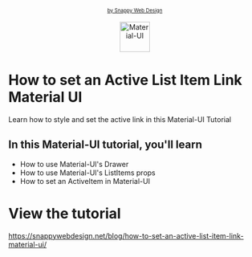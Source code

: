 <p align="center">
<a href='https://snappywebdesign.net/' style='font-size: 10px;'>by Snappy Web Design</a>
<br />
<br />
  <a href="https://www.gatsbyjs.com">
    <img alt="Material-UI" src="https://material-ui.com/static/logo_raw.svg" width="60" />
  </a>
</p>

# How to set an Active List Item Link Material UI

Learn how to style and set the active link in this Material-UI Tutorial

## In this Material-UI tutorial, you'll learn

- How to use Material-UI's Drawer
- How to use Material-UI's ListItems props
- How to set an ActiveItem in Material-UI

# View the tutorial

https://snappywebdesign.net/blog/how-to-set-an-active-list-item-link-material-ui/
